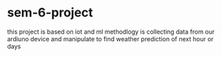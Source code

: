 # sem-6-project
this project is based on iot and ml 
methodlogy is collecting data from our ardiuno device and manipulate to find weather prediction of next hour or days 
